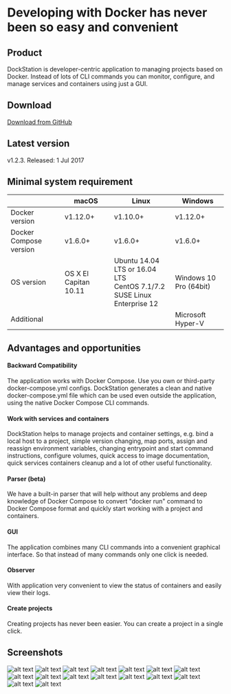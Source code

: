# Developing with Docker has never been so easy and convenient

## Product
DockStation is developer-centric application to managing projects based on Docker. Instead of lots of CLI commands you can monitor, configure, and manage services and containers using just a GUI.

## Download
[Download from GitHub](https://github.com/DockStation/dockstation/releases)

## Latest version
v1.2.3. Released: 1 Jul 2017 

## Minimal system requirement

|                        | macOS                 | Linux                                                                               | Windows                |
| ---------------------- |-----------------------|-------------------------------------------------------------------------------------|------------------------|
| Docker version         | v1.12.0+              | v1.10.0+                                                                            | v1.12.0+               |
| Docker Compose version | v1.6.0+               | v1.6.0+                                                                             | v1.6.0+                |
| OS version             | OS X El Capitan 10.11 | Ubuntu 14.04 LTS or 16.04 LTS <br /> CentOS 7.1/7.2 <br /> SUSE Linux Enterprise 12 | Windows 10 Pro (64bit) |
| Additional             |                       |                                                                                     | Microsoft Hyper-V      |

## Advantages and opportunities

#### Backward Compatibility
The application works with Docker Compose. Use you own or third-party docker-compose.yml configs. DockStation generates a clean and native docker-compose.yml file which can be used even outside the application, using the native Docker Compose CLI commands.

#### Work with services and containers
DockStation helps to manage projects and container settings, e.g. bind a local host to a project, simple version changing, map ports, assign and reassign environment variables, changing entrypoint and start command instructions, configure volumes, quick access to image documentation, quick services containers cleanup and a lot of other useful functionality.

#### Parser (beta)
We have a built-in parser that will help without any problems and deep knowledge of Docker Compose to convert "docker run" command to Docker Compose format and quickly start working with a project and containers.

#### GUI
The application combines many CLI commands into a convenient graphical interface. So that instead of many commands only one click is needed.

#### Observer
With application very convenient to view the status of containers and easily view their logs.

#### Create projects
Creating projects has never been easier. You can create a project in a single click.

## Screenshots

![alt text](https://dockstation.io/images/screen_1.png?v=1.2 "Screen #1")
![alt text](https://dockstation.io/images/screen_2.png?v=1.2 "Screen #2")
![alt text](https://dockstation.io/images/screen_3.png?v=1.2 "Screen #3")
![alt text](https://dockstation.io/images/screen_4.png?v=1.2 "Screen #4")
![alt text](https://dockstation.io/images/screen_5.png?v=1.2 "Screen #5")
![alt text](https://dockstation.io/images/screen_6.png?v=1.2 "Screen #6")
![alt text](https://dockstation.io/images/screen_7.png?v=1.2 "Screen #7")
![alt text](https://dockstation.io/images/screen_8.png?v=1.2 "Screen #8")
![alt text](https://dockstation.io/images/screen_9.png?v=1.2 "Screen #9")
![alt text](https://dockstation.io/images/screen_1.2_1.png?v=1.2 "Screen #10")
![alt text](https://dockstation.io/images/screen_1.2_2.png?v=1.2 "Screen #11")
![alt text](https://dockstation.io/images/screen_1.2_3.png?v=1.2 "Screen #12")
![alt text](https://dockstation.io/images/screen_1.2_4.png?v=1.2 "Screen #13")
![alt text](https://dockstation.io/images/screen_1.2_5.png?v=1.2 "Screen #14")
![alt text](https://dockstation.io/images/screen_1.2_6.png?v=1.2 "Screen #15")
![alt text](https://dockstation.io/images/screen_1.2_7.png?v=1.2 "Screen #16")
